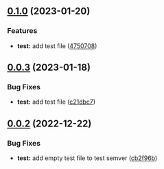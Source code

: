 ## [0.1.0](https://gitlab.dev.roscosmos.digital/templates/net-core-messages/compare/0.0.3...0.1.0) (2023-01-20)


### Features

* **test:** add test file ([4750708](https://gitlab.dev.roscosmos.digital/templates/net-core-messages/commit/4750708c6caf8e984cb178fca7b136b1db279ffa))

## [0.0.3](https://gitlab.dev.roscosmos.digital/templates/net-core-messages/compare/0.0.2...0.0.3) (2023-01-18)


### Bug Fixes

* **test:** add test file ([c21dbc7](https://gitlab.dev.roscosmos.digital/templates/net-core-messages/commit/c21dbc7ef1fe8ea3dbe0fdd2720e87bc0acca8ff))

## [0.0.2](https://gitlab.dev.roscosmos.digital/templates/net-core-messages/compare/0.0.1...0.0.2) (2022-12-22)


### Bug Fixes

* **test:** add empty test file to test semver ([cb2f96b](https://gitlab.dev.roscosmos.digital/templates/net-core-messages/commit/cb2f96baea29d811ba367247ded1ccf0c5ae661a))
